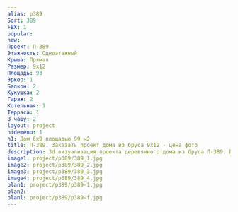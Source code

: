 ```yaml
---
alias: p389
Sort: 389
FBX: 1
popular: 
new: 
Проект: П-389
Этажность: Одноэтажный
Крыша: Прямая
Размер: 9х12
Площадь: 93
Эркер: 1
Балкон: 2
Кукушка: 2
Гараж: 2
Котельная: 1
Терраса: 1
В чашу: 2
layout: project
hidemenu: 1
h1: Дом 6х9 площадью 99 м2
title: П-389. Заказать проект дома из бруса 9х12 - цена фото
description: 3d визуализация проекта деревянного дома из бруса П-389. Площадь 93 м2, размер 9х12. Вы можете внести любые изменения в проект.
image1: project/p389/389_1.jpg
image2: project/p389/389_2.jpg
image3: project/p389/389_3.jpg
image4: project/p389/389_4.jpg
plan1: project/p389/p389-1.jpg
plan2: 
planl: project/p389/p389-f.jpg
---
```

